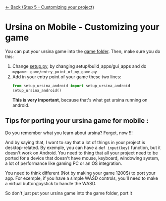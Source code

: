 [<- Back (Step 5 - Customizing your project)](/docs/step5/main.md)
# Ursina on Mobile - Customizing your game

You can put your ursina game into the [game folder](/src/game). Then, make sure you do this:

1) Change [setup.py](/src/setup.py), by changing setup/build_apps/gui_apps and do `mygame: game/entry_point_of_my_game.py`
2) Add in your entry point of your game these two lines:
    ```python
    from setup_ursina_android import setup_ursina_android
    setup_ursina_android()
    ```
    **This is very important**, because that's what get ursina running on android.

## Tips for porting your ursina game for mobile :
Do you remember what you learn about ursina? Forget, now !!!

And by saying that, I want to say that a lot of things in your project is desktop-related. By exemple, you can have a `def input(key)` function, but it doesn't work on Android.
You need to thing that all your project need to be ported for a device that doesn't have mouse, keyboard, windowing system, a lot of performance like gaming PC or an OS integration.

You need to think different (Not by making your game 1200$) to port your app. For exemple, if you have a simple WASD controls, you'll need to make a virtual button/joystick to handle the WASD. 

So don't just put your ursina game into the game folder, port it